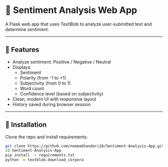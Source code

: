 # 🧠 Sentiment Analysis Web App

A Flask web app that uses TextBlob to analyze user-submitted text and determine sentiment.

---

## 📌 Features

- Analyze sentiment: Positive / Negative / Neutral
- Displays:
  - Sentiment
  - Polarity (from -1 to +1)
  - Subjectivity (from 0 to 1)
  - Word count
  - Confidence level (based on subjectivity)
- Clean, modern UI with responsive layout
- History saved during browser session

---

## 🚀 Installation

Clone the repo and install requirements:

```bash
git clone https://github.com/neemabhandari18/Sentiment-Analysis-App.git
cd Sentiment-Analysis-App
pip install -r requirements.txt
python -m textblob.download_corpora
